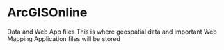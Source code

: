 # ArcGISOnline
Data and Web App files
This is where geospatial data and important Web Mapping Application files will be stored
